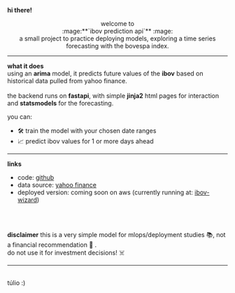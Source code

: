 **hi there!**
<p align="center">
welcome to <br>:mage:**`ibov prediction api`** :mage:</br>a small project to practice deploying models, exploring a time series forecasting with the bovespa index.
</p>

---

**what it does**  
using an **arima** model, it predicts future values of the **ibov** based on historical data pulled from yahoo finance. <br><br> 
the backend runs on **fastapi**, with simple **jinja2** html pages for interaction and **statsmodels** for the forecasting.

you can:
- 🛠️ train the model with your chosen date ranges
- 📈 predict ibov values for 1 or more days ahead

---

**links**  

- code: [github](https://github.com/tulioqp/ibov-prediction)  
- data source: [yahoo finance](https://finance.yahoo.com/)
- deployed version: coming soon on aws
(currently running at: [ibov-wizard](https://8a45-189-69-200-177.ngrok-free.app/)) 

<br><br>

**disclaimer**
this is a very simple model for mlops/deployment studies :books:, not a financial recommendation :money_with_wings:	.<br>do not use it for investment decisions! :skull_and_crossbones:



---
<br>
túlio :)
